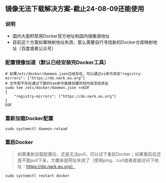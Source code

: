 ## 镜像无法下载解决方案-截止24-08-09还能使用

### 说明
* 国内大面积禁用Docker官方地址和国内镜像源地址
* 目前这个方案如果映射地址失效，那么需要自行寻找新的Docker仓库映射地址（百度或者公众号）

### 配置镜像加速（默认已经安装完Docker工具）
```shell
# 如果/etc/docker/daemon.json已经存在，可以通过vi命令添加"registry-mirrors": ["https://do.nark.eu.org"]
# 文件若不存在通过下面的tee命令直接创建并将内容添加进去
sudo tee /etc/docker/daemon.json <<EOF
{
    "registry-mirrors": ["https://do.nark.eu.org"]
}
EOF
```

### 重新加载Docker配置
```shell
sudo systemctl daemon-reload
```

### 重启Docker
> 如果重新加载配置后，还是无法pull，可以试下重启Docker；如果重启后还是不能pull下来，大概率是网址失效了（使用ping、curl或者直接访问下地址：https://do.nark.eu.org）

```shell
sudo systemctl restart docker
```